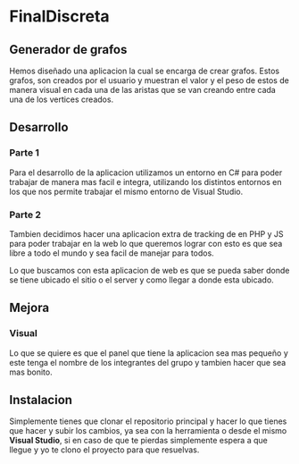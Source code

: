 # FinalDiscreta

## Generador de grafos

Hemos diseñado una aplicacion la cual se encarga de crear grafos. Estos grafos, son creados por el usuario y muestran el valor y el peso de estos de manera visual en cada una de las aristas que se van creando entre cada una de los vertices creados. 

## Desarrollo

### Parte 1
 
Para el desarrollo de la aplicacion utilizamos un entorno en C# para poder trabajar de manera mas facil e integra, utilizando los distintos entornos en los que nos permite trabajar el mismo entorno de Visual Studio. 

### Parte 2

Tambien decidimos hacer una aplicacion extra de tracking de en PHP y JS para poder trabajar en la web lo que queremos lograr con esto es que sea libre a todo el mundo y sea facil de manejar para todos. 

Lo que buscamos con esta aplicacion de web es que se pueda saber donde se tiene ubicado el sitio o el server y como llegar a donde esta ubicado. 

## Mejora

### Visual 

Lo que se quiere es que el panel que tiene la aplicacion sea mas pequeño y este tenga el nombre de los integrantes del grupo y tambien hacer que sea mas bonito. 

## Instalacion 

Simplemente tienes que clonar el repositorio principal y hacer lo que tienes que hacer y subir los cambios, ya sea con la herramienta o desde el mismo **Visual Studio**, si en caso de que te pierdas simplemente espera a que llegue y yo te clono el proyecto para que resuelvas. 
